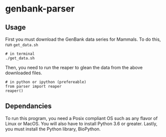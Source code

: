 # genbank-parser

## Usage
First you must download the GenBank data series for Mammals.
To do this, run `get_data.sh`

```
# in terminal
./get_data.sh
```

Then, you need to run the reaper to glean the data from the above downloaded files.

```
# in python or ipython (prefereable)
from parser import reaper
reaper()
```

## Dependancies
To run this program, you need a Posix compliant OS such as any flavor of Linux or MacOS.
You will also have to install Python 3.6 or greater.
Lastly, you must install the Python library, BioPython.
